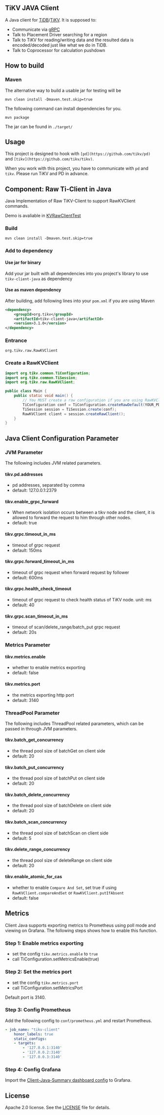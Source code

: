 ## TiKV JAVA Client

A Java client for [TiDB](https://github.com/pingcap/tidb)/[TiKV](https://github.com/tikv/tikv).
It is supposed to:
+ Communicate via [gRPC](http://www.grpc.io/)
+ Talk to Placement Driver searching for a region
+ Talk to TiKV for reading/writing data and the resulted data is encoded/decoded just like what we do in TiDB.
+ Talk to Coprocessor for calculation pushdown

## How to build

### Maven

The alternative way to build a usable jar for testing will be

```
mvn clean install -Dmaven.test.skip=true
```

The following command can install dependencies for you.

```
mvn package
```

The jar can be found in `./target/`

## Usage

This project is designed to hook with `[pd](https://github.com/tikv/pd)` and `[tikv](https://github.com/tikv/tikv)`.

When you work with this project, you have to communicate with `pd` and `tikv`. Please run TiKV and PD in advance.

## Component: Raw Ti-Client in Java

Java Implementation of Raw TiKV-Client to support RawKVClient commands.

Demo is avaliable in [KVRawClientTest](https://github.com/birdstorm/KVRawClientTest/)

### Build
```
mvn clean install -Dmaven.test.skip=true
```

### Add to dependency

#### Use jar for binary

Add your jar built with all dependencies into you project's library to use `tikv-client-java` as dependency

#### Use as maven dependency

After building, add following lines into your `pom.xml` if you are using Maven

```xml
<dependency>
	<groupId>org.tikv</groupId>
	<artifactId>tikv-client-java</artifactId>
	<version>3.1.0</version>
</dependency>
```

### Entrance
`org.tikv.raw.RawKVClient`

### Create a RawKVClient

```java
import org.tikv.common.TiConfiguration;
import org.tikv.common.TiSession;
import org.tikv.raw.RawKVClient;

public class Main {
	public static void main() {
		// You MUST create a raw configuration if you are using RawKVClient.
		TiConfiguration conf = TiConfiguration.createRawDefault(YOUR_PD_ADDRESSES);
		TiSession session = TiSession.create(conf);
		RawKVClient client = session.createRawClient();
	}
}
```

## Java Client Configuration Parameter

### JVM Parameter

The following includes JVM related parameters.

#### tikv.pd.addresses
- pd addresses, separated by comma
- default: 127.0.0.1:2379

#### tikv.enable_grpc_forward
- When network isolation occurs between a tikv node and the client, it is allowed to forward the request to him through other nodes. 
- default: true

#### tikv.grpc.timeout_in_ms
- timeout of grpc request  
- default: 150ms

#### tikv.grpc.forward_timeout_in_ms
- timeout of grpc request when forward request by follower
- default: 600ms

#### tikv.grpc.health_check_timeout
- timeout of grpc request to check health status of TiKV node. unit: ms
- default: 40

#### tikv.grpc.scan_timeout_in_ms
- timeout of scan/delete_range/batch_put grpc request
- default: 20s

### Metrics Parameter

#### tikv.metrics.enable
- whether to enable metrics exporting
- default: false

#### tikv.metrics.port
- the metrics exporting http port
- default: 3140

### ThreadPool Parameter

The following includes ThreadPool related parameters, which can be passed in through JVM parameters.

#### tikv.batch_get_concurrency
- the thread pool size of batchGet on client side
- default: 20

#### tikv.batch_put_concurrency
- the thread pool size of batchPut on client side
- default: 20

#### tikv.batch_delete_concurrency
- the thread pool size of batchDelete on client side
- default: 20

#### tikv.batch_scan_concurrency
- the thread pool size of batchScan on client side
- default: 5

#### tikv.delete_range_concurrency
- the thread pool size of deleteRange on client side
- default: 20

#### tikv.enable_atomic_for_cas
- whether to enable `Compare And Set`, set true if using `RawKVClient.compareAndSet` or `RawKVClient.putIfAbsent`
- default: false

## Metrics

Client Java supports exporting metrics to Prometheus using poll mode and viewing on Grafana. The following steps shows how to enable this function.

### Step 1: Enable metrics exporting

- set the config `tikv.metrics.enable` to `true`
- call TiConfiguration.setMetricsEnable(true)

### Step 2: Set the metrics port

- set the config `tikv.metrics.port`
- call TiConfiguration.setMetricsPort

Default port is 3140.

### Step 3: Config Prometheus

Add the following config to `conf/prometheus.yml` and restart Prometheus.

```yaml
- job_name: "tikv-client"
    honor_labels: true
    static_configs:
    - targets:
        - '127.0.0.1:3140'
        - '127.0.0.2:3140'
        - '127.0.0.3:3140'
```

### Step 4: Config Grafana

Import the [Client-Java-Summary dashboard config](/metrics/grafana/client_java_summary.json) to Grafana.

## License
Apache 2.0 license. See the [LICENSE](./LICENSE) file for details.